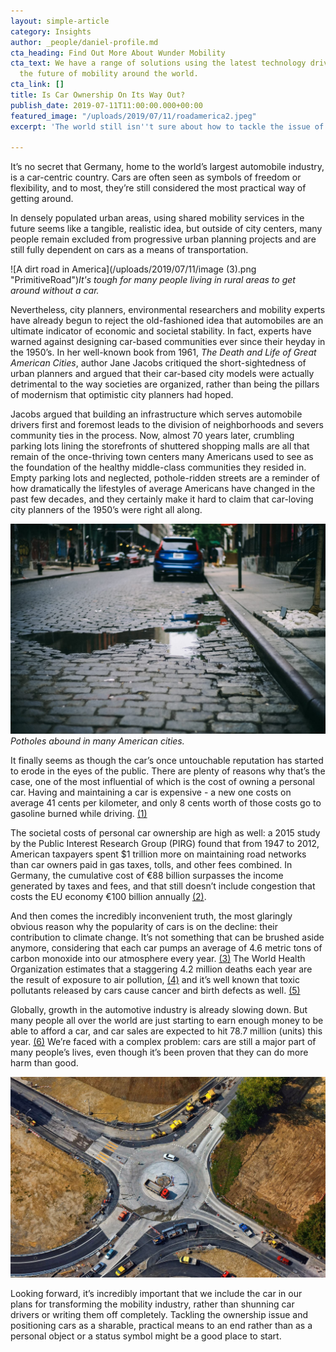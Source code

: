 ```yaml
---
layout: simple-article
category: Insights
author: _people/daniel-profile.md
cta_heading: Find Out More About Wunder Mobility
cta_text: We have a range of solutions using the latest technology driving forward
  the future of mobility around the world.
cta_link: []
title: Is Car Ownership On Its Way Out?
publish_date: 2019-07-11T11:00:00.000+00:00
featured_image: "/uploads/2019/07/11/roadamerica2.jpeg"
excerpt: 'The world still isn''t sure about how to tackle the issue of car ownership. '

---
```

It’s no secret that Germany, home to the world’s largest automobile industry, is a car-centric country. Cars are often seen as symbols of freedom or flexibility, and to most, they’re still considered the most practical way of getting around.

In densely populated urban areas, using shared mobility services in the future seems like a tangible, realistic idea, but outside of city centers, many people remain excluded from progressive urban planning projects and are still fully dependent on cars as a means of transportation.

![A dirt road in America](/uploads/2019/07/11/image (3).png "PrimitiveRoad")_It's tough for many people living in rural areas to get around without a car._

Nevertheless, city planners, environmental researchers and mobility experts have already begun to reject the old-fashioned idea that automobiles are an ultimate indicator of economic and societal stability. In fact, experts have warned against designing car-based communities ever since their heyday in the 1950’s. In her well-known book from 1961, _The Death and Life of Great American Cities_, author Jane Jacobs critiqued the short-sightedness of urban planners and argued that their car-based city models were actually detrimental to the way societies are organized, rather than being the pillars of modernism that optimistic city planners had hoped.

Jacobs argued that building an infrastructure which serves automobile drivers first and foremost leads to the division of neighborhoods and severs community ties in the process. Now, almost 70 years later, crumbling parking lots lining the storefronts of shuttered shopping malls are all that remain of the once-thriving town centers many Americans used to see as the foundation of the healthy middle-class communities they resided in. Empty parking lots and neglected, pothole-ridden streets are a reminder of how dramatically the lifestyles of average Americans have changed in the past few decades, and they certainly make it hard to claim that car-loving city planners of the 1950’s were right all along.

![A pothole on a cobblestone road](/uploads/2019/07/11/americacar4.jpeg "Pothole")_Potholes abound in many American cities._

It finally seems as though the car’s once untouchable reputation has started to erode in the eyes of the public. There are plenty of reasons why that’s the case, one of the most influential of which is the cost of owning a personal car. Having and maintaining a car is expensive - a new one costs on average 41 cents per kilometer, and only 8 cents worth of those costs go to gasoline burned while driving. [(1)](http://www.adac.de/_mmm/pdf/autokostenuebersicht_47085.pdf "ADAC Report")

The societal costs of personal car ownership are high as well: a 2015 study by the Public Interest Research Group (PIRG) found that from 1947 to 2012, American taxpayers spent $1 trillion more on maintaining road networks than car owners paid in gas taxes, tolls, and other fees combined. In Germany, the cumulative cost of €88 billion surpasses the income generated by taxes and fees, and that still doesn’t include congestion that costs the EU economy €100 billion annually [(2)](https://ec.europa.eu/transport/themes/urban/urban_mobility_en "EC Report").

And then comes the incredibly inconvenient truth, the most glaringly obvious reason why the popularity of cars is on the decline: their contribution to climate change. It’s not something that can be brushed aside anymore, considering that each car pumps an average of 4.6 metric tons of carbon monoxide into our atmosphere every year. [(3)](https://www.epa.gov/greenvehicles/greenhouse-gas-emissions-typical-passenger-vehicle "EPA Report") The World Health Organization estimates that a staggering 4.2 million deaths each year are the result of exposure to air pollution, [(4)](https://www.who.int/airpollution/ambient/en/ "WHO Air Pollution") and it’s well known that toxic pollutants released by cars cause cancer and birth defects as well. [(5)](https://www.cancer.org/latest-news/world-health-organization-outdoor-air-pollution-causes-cancer.html "American Cancer Association")

Globally, growth in the automotive industry is already slowing down. But many people all over the world are just starting to earn enough money to be able to afford a car, and car sales are expected to hit 78.7 million (units) this year. [(6)](https://www.statista.com/statistics/200002/international-car-sales-since-1990/ "Statista") We’re faced with a complex problem: cars are still a major part of many people’s lives, even though it’s been proven that they can do more harm than good.

_![Intersection in the countryside under construction](/uploads/2019/07/11/roadamerica2.jpeg "Intersection")_

Looking forward, it’s incredibly important that we include the car in our plans for transforming the mobility industry, rather than shunning car drivers or writing them off completely. Tackling the ownership issue and positioning cars as a sharable, practical means to an end rather than as a personal object or a status symbol might be a good place to start.